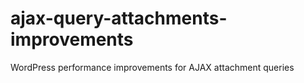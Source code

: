 # ajax-query-attachments-improvements
WordPress performance improvements for AJAX attachment queries
